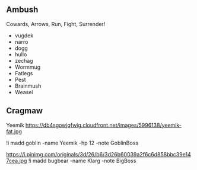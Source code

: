
## Ambush
Cowards, Arrows, Run, Fight, Surrender!

- vugdek  
- narro  
- dogg  
- hullo  
- zechag  
- Wormmug  
- Fatlegs  
- Pest  
- Brainmush  
- Weasel


## Cragmaw

Yeemik
https://db4sgowjqfwig.cloudfront.net/images/5996138/yeemik-fat.jpg

!i madd goblin -name Yeemik -hp 12 -note GoblinBoss

https://i.pinimg.com/originals/3d/26/b6/3d26b60039a2f6c6d858bbc39e147cea.jpg
!i madd bugbear -name Klarg -note BigBoss